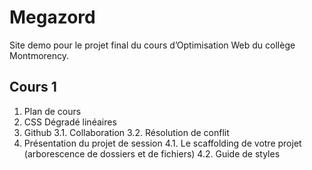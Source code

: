 # Megazord

Site demo pour le projet final du cours d’Optimisation Web du collège Montmorency.

## Cours 1

1. Plan de cours
2. CSS Dégradé linéaires
3. Github
    3.1. Collaboration
    3.2.  Résolution de conflit
4. Présentation du projet de session
    4.1. Le scaffolding de votre projet (arborescence de dossiers et de fichiers)
    4.2. Guide de styles
